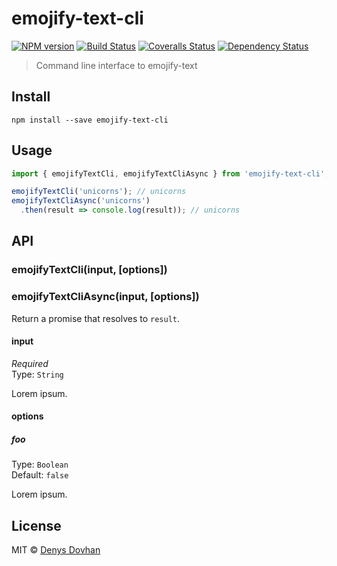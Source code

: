# emojify-text-cli

[![NPM version][npm-image]][npm-url]
[![Build Status][travis-image]][travis-url]
[![Coveralls Status][coveralls-image]][coveralls-url]
[![Dependency Status][depstat-image]][depstat-url]

> Command line interface to emojify-text

## Install

    npm install --save emojify-text-cli

## Usage

```js
import { emojifyTextCli, emojifyTextCliAsync } from 'emojify-text-cli';

emojifyTextCli('unicorns'); // unicorns
emojifyTextCliAsync('unicorns')
  .then(result => console.log(result)); // unicorns
```

## API

### emojifyTextCli(input, [options])

### emojifyTextCliAsync(input, [options])

Return a promise that resolves to `result`.

#### input

*Required*  
Type: `String`

Lorem ipsum.

#### options

##### foo

Type: `Boolean`  
Default: `false`

Lorem ipsum.

## License

MIT © [Denys Dovhan](http://denysdovhan.com)

[npm-url]: https://npmjs.org/package/emojify-text-cli
[npm-image]: https://img.shields.io/npm/v/emojify-text-cli.svg?style=flat-square

[travis-url]: https://travis-ci.org/denysdovhan/emojify-text-cli
[travis-image]: https://img.shields.io/travis/denysdovhan/emojify-text-cli.svg?style=flat-square

[coveralls-url]: https://coveralls.io/r/denysdovhan/emojify-text-cli
[coveralls-image]: https://img.shields.io/coveralls/denysdovhan/emojify-text-cli.svg?style=flat-square

[depstat-url]: https://david-dm.org/denysdovhan/emojify-text-cli
[depstat-image]: https://david-dm.org/denysdovhan/emojify-text-cli.svg?style=flat-square
